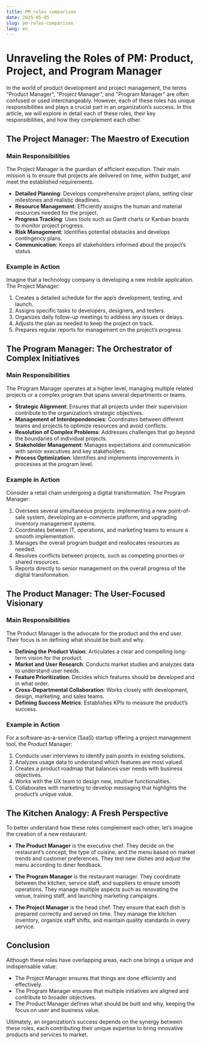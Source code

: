 ```yaml
---
title: PM roles comparison
date: 2025-05-05
slug: pm-roles-comparison
lang: en
---
```


# Unraveling the Roles of PM: Product, Project, and Program Manager

In the world of product development and project management, the terms "Product Manager", "Project Manager", and "Program Manager" are often confused or used interchangeably. However, each of these roles has unique responsibilities and plays a crucial part in an organization’s success. In this article, we will explore in detail each of these roles, their key responsibilities, and how they complement each other.

## The Project Manager: The Maestro of Execution

### Main Responsibilities

The Project Manager is the guardian of efficient execution. Their main mission is to ensure that projects are delivered on time, within budget, and meet the established requirements.

- **Detailed Planning**: Develops comprehensive project plans, setting clear milestones and realistic deadlines.
- **Resource Management**: Efficiently assigns the human and material resources needed for the project.
- **Progress Tracking**: Uses tools such as Gantt charts or Kanban boards to monitor project progress.
- **Risk Management**: Identifies potential obstacles and develops contingency plans.
- **Communication**: Keeps all stakeholders informed about the project’s status.

### Example in Action

Imagine that a technology company is developing a new mobile application. The Project Manager:

1. Creates a detailed schedule for the app’s development, testing, and launch.
2. Assigns specific tasks to developers, designers, and testers.
3. Organizes daily follow-up meetings to address any issues or delays.
4. Adjusts the plan as needed to keep the project on track.
5. Prepares regular reports for management on the project’s progress.

## The Program Manager: The Orchestrator of Complex Initiatives

### Main Responsibilities

The Program Manager operates at a higher level, managing multiple related projects or a complex program that spans several departments or teams.

- **Strategic Alignment**: Ensures that all projects under their supervision contribute to the organization’s strategic objectives.
- **Management of Interdependencies**: Coordinates between different teams and projects to optimize resources and avoid conflicts.
- **Resolution of Complex Problems**: Addresses challenges that go beyond the boundaries of individual projects.
- **Stakeholder Management**: Manages expectations and communication with senior executives and key stakeholders.
- **Process Optimization**: Identifies and implements improvements in processes at the program level.

### Example in Action

Consider a retail chain undergoing a digital transformation. The Program Manager:

1. Oversees several simultaneous projects: implementing a new point-of-sale system, developing an e-commerce platform, and upgrading inventory management systems.
2. Coordinates between IT, operations, and marketing teams to ensure a smooth implementation.
3. Manages the overall program budget and reallocates resources as needed.
4. Resolves conflicts between projects, such as competing priorities or shared resources.
5. Reports directly to senior management on the overall progress of the digital transformation.

## The Product Manager: The User-Focused Visionary

### Main Responsibilities

The Product Manager is the advocate for the product and the end user. Their focus is on defining what should be built and why.

- **Defining the Product Vision**: Articulates a clear and compelling long-term vision for the product.
- **Market and User Research**: Conducts market studies and analyzes data to understand user needs.
- **Feature Prioritization**: Decides which features should be developed and in what order.
- **Cross-Departmental Collaboration**: Works closely with development, design, marketing, and sales teams.
- **Defining Success Metrics**: Establishes KPIs to measure the product’s success.

### Example in Action

For a software-as-a-service (SaaS) startup offering a project management tool, the Product Manager:

1. Conducts user interviews to identify pain points in existing solutions.
2. Analyzes usage data to understand which features are most valued.
3. Creates a product roadmap that balances user needs with business objectives.
4. Works with the UX team to design new, intuitive functionalities.
5. Collaborates with marketing to develop messaging that highlights the product’s unique value.

## The Kitchen Analogy: A Fresh Perspective

To better understand how these roles complement each other, let’s imagine the creation of a new restaurant:

- **The Product Manager** is the executive chef. They decide on the restaurant’s concept, the type of cuisine, and the menu based on market trends and customer preferences. They test new dishes and adjust the menu according to diner feedback.

- **The Program Manager** is the restaurant manager. They coordinate between the kitchen, service staff, and suppliers to ensure smooth operations. They manage multiple aspects such as renovating the venue, training staff, and launching marketing campaigns.

- **The Project Manager** is the head chef. They ensure that each dish is prepared correctly and served on time. They manage the kitchen inventory, organize staff shifts, and maintain quality standards in every service.

## Conclusion

Although these roles have overlapping areas, each one brings a unique and indispensable value:

- The Project Manager ensures that things are done efficiently and effectively.
- The Program Manager ensures that multiple initiatives are aligned and contribute to broader objectives.
- The Product Manager defines what should be built and why, keeping the focus on user and business value.

Ultimately, an organization’s success depends on the synergy between these roles, each contributing their unique expertise to bring innovative products and services to market.